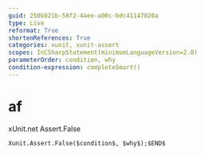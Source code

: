 ```yaml
---
guid: 250b821b-58f2-4aee-a00c-bdc41147020a
type: Live
reformat: True
shortenReferences: True
categories: xunit, xunit-assert
scopes: InCSharpStatement(minimumLanguageVersion=2.0)
parameterOrder: condition, why
condition-expression: completeSmart()
---
```


# af

xUnit.net Assert.False

```
Xunit.Assert.False($condition$, $why$);$END$
```
